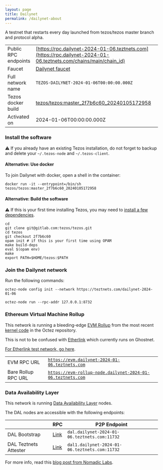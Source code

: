 ```yaml
---
layout: page
title: Dailynet
permalink: /dailynet-about
---
```


A testnet that restarts every day launched from tezos/tezos master branch and protocol alpha.

| | |
|-------|---------------------|
| Public RPC endpoints | [https://rpc.dailynet-2024-01-06.teztnets.com](https://rpc.dailynet-2024-01-06.teztnets.com/chains/main/chain_id)<br/> |
| Faucet | [Dailynet faucet](https://faucet.dailynet-2024-01-06.teztnets.com) |
| Full network name | `TEZOS-DAILYNET-2024-01-06T00:00:00.000Z` |
| Tezos docker build | [tezos/tezos:master_2f7b6c60_20240105172958](https://hub.docker.com/r/tezos/tezos/tags?page=1&ordering=last_updated&name=master_2f7b6c60_20240105172958) |
| Activated on | 2024-01-06T00:00:00.000Z |





### Install the software

⚠️  If you already have an existing Tezos installation, do not forget to backup and delete your `~/.tezos-node` and `~/.tezos-client`.



#### Alternative: Use docker

To join Dailynet with docker, open a shell in the container:

```
docker run -it --entrypoint=/bin/sh tezos/tezos:master_2f7b6c60_20240105172958
```

#### Alternative: Build the software

⚠️  If this is your first time installing Tezos, you may need to [install a few dependencies](https://tezos.gitlab.io/introduction/howtoget.html#setting-up-the-development-environment-from-scratch).

```
cd
git clone git@gitlab.com:tezos/tezos.git
cd tezos
git checkout 2f7b6c60
opam init # if this is your first time using OPAM
make build-deps
eval $(opam env)
make
export PATH=$HOME/tezos:$PATH
```

### Join the Dailynet network

Run the following commands:

```
octez-node config init --network https://teztnets.com/dailynet-2024-01-06

octez-node run --rpc-addr 127.0.0.1:8732
```


### Ethereum Virtual Machine Rollup

This network is running a bleeding-edge [EVM Rollup](https://docs.etherlink.com/welcome/what-is-etherlink) from the most recent [kernel code](https://gitlab.com/tezos/tezos/-/tree/master/etherlink) in the Octez repository.

This is not to be confused with [Etherlink](https://docs.etherlink.com/get-started/connect-your-wallet-to-etherlink) which currently runs on Ghostnet.

[For Etherlink test network, go here](https://docs.etherlink.com/get-started/connect-your-wallet-to-etherlink).

| | |
|-------|---------------------|
| EVM RPC URL | [`https://evm.dailynet-2024-01-06.teztnets.com`](https://evm.dailynet-2024-01-06.teztnets.com) |
| Bare Rollup RPC URL | [`https://evm-rollup-node.dailynet-2024-01-06.teztnets.com`](https://evm-rollup-node.dailynet-2024-01-06.teztnets.com/global/block/head) |




### Data Availability Layer

This network is running [Data Availability Layer](https://tezos.gitlab.io/shell/dal.html) nodes.


The DAL nodes are accessible with the following endpoints:

| | RPC | P2P Endpoint |
|------------|---------|--------------|
| DAL Bootstrap | [Link](https://dal-bootstrap-rpc.dailynet-2024-01-06.teztnets.com) | `dal.dailynet-2024-01-06.teztnets.com:11732` |
| DAL Teztnets Attester | [Link](https://dal-attester-rpc.dailynet-2024-01-06.teztnets.com) | `dal1.dailynet-2024-01-06.teztnets.com:11732` |


For more info, read this [blog post from Nomadic Labs](https://research-development.nomadic-labs.com/data-availability-layer-tezos.html).



